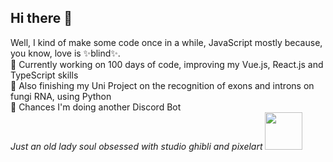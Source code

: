 ## Hi there 🖖
Well, I kind of make some code once in a while, JavaScript mostly because, you know, love is ✨blind✨. <br>
🌿 Currently working on 100 days of code, improving my Vue.js, React.js and TypeScript skills <br>
🍄 Also finishing my Uni Project on the recognition of exons and introns on fungi RNA, using Python <br>
🤖 Chances I'm doing another Discord Bot <br>
*Just an old lady soul obsessed with studio ghibli and pixelart* <img src="https://media.giphy.com/media/8lPQQ6UsC1uXllpa40/giphy.gif" width="60" height="60">




<!--
**sarahanduca/sarahanduca** is a ✨ _special_ ✨ repository because its `README.md` (this file) appears on your GitHub profile.

Here are some ideas to get you started:

- 🔭 I’m currently working on ...
- 🌱 I’m currently learning ...
- 👯 I’m looking to collaborate on ...
- 🤔 I’m looking for help with ...
- 💬 Ask me about ...
- 📫 How to reach me: ...
- 😄 Pronouns: ...
- ⚡ Fun fact: ...
-->
